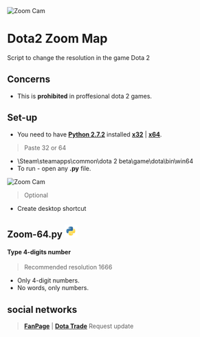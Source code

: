 <img src="http://clipart-library.com/image_gallery2/Python-Logo-PNG.png" alt="Zoom Cam" width="300px"/>

# Dota2 Zoom Map
Script to change the resolution in the game Dota 2

## Concerns 
* This is **prohibited** in proffesional dota 2 games.

## Set-up
- You need to have [**Python 2.7.2**](https://www.python.org/downloads/release/python-272/) installed [**x32**](https://www.python.org/ftp/python/2.7.2/python-2.7.2.msi) | [**x64**](https://www.python.org/ftp/python/2.7.2/python-2.7.2.amd64.msi).
> Paste 32 or 64
- \Steam\steamapps\common\dota 2 beta\game\dota\bin\win64
- To run - open any **.py** file.

<img src="https://i.imgur.com/HSj497i.png" alt="Zoom Cam" width="700px"/>


> Optional
- Create desktop shortcut

<h2>Zoom-64.py  <img src="https://raw.githubusercontent.com/github/explore/80688e429a7d4ef2fca1e82350fe8e3517d3494d/topics/python/python.png" width="30px"> 
</h2>
  
#### Type 4-digits number
> Recommended resolution 1666
- Only 4-digit numbers.
- No words, only numbers.


## social networks
>[**FanPage**](https://www.facebook.com/MapHackZoomDota2/)  | [**Dota Trade**](https://steamcommunity.com/tradeoffer/new/?partner=205345788&token=H0FLkfuC)
Request update
